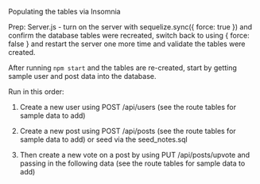 Populating the tables via Insomnia

Prep: Server.js -  turn on the server with sequelize.sync({ force: true }) and confirm the database tables were recreated, switch back to using { force: false } and restart the server one more time and validate the tables were created.

After running `npm start` and the tables are re-created, start by getting sample user and post data into the database. 

Run in this order:

1. Create a new user using POST /api/users (see the route tables for sample data to add)

2. Create a new post using POST /api/posts (see the route tables for sample data to add)
or seed via the seed_notes.sql

3. Then create a new vote on a post by using PUT /api/posts/upvote and passing in the following data (see the route tables for sample data to add)